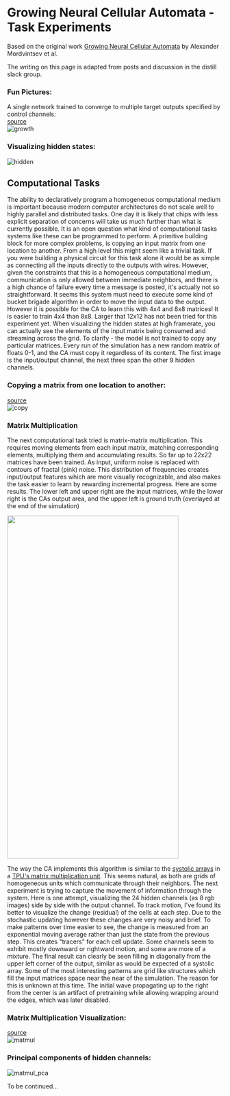 # Growing Neural Cellular Automata - Task Experiments  

Based on the original work [Growing Neural Cellular Automata](https://distill.pub/2020/growing-ca/) by Alexander Mordvintsev et al.  
  
The writing on this page is adapted from posts and discussion in the distill slack group.  

### Fun Pictures:
A single network trained to converge to multiple target outputs specified by control channels:  
[source](basic_large.py)  
![growth](https://i.imgur.com/vjrqwF2.gif)
  
### Visualizing hidden states:    
  
![hidden](https://i.imgur.com/2ApfNM3.gif)  

## Computational Tasks  

The ability to declaratively program a homogeneous computational medium is important because modern computer architectures do not scale well to highly parallel and distributed tasks. One day it is likely that chips with less explicit separation of concerns will take us much further than what is currently possible.
It is an open question what kind of computational tasks systems like these can be programmed to perform. A primitive building block for more complex problems, is copying an input matrix from one location to another. From a high level this might seem like a trivial task. If you were building a physical circuit for this task alone it would be as simple as connecting all the inputs directly to the outputs with wires. However, given the constraints that this is a homogeneous computational medium, communication is only allowed between immediate neighbors, and there is a high chance of failure every time a message is posted, it's actually not so straightforward. It seems this system must need to execute some kind of bucket brigade algorithm in order to move the input data to the output.
However it is possible for the CA to learn this with 4x4 and 8x8 matrices! It is easier to train 4x4 than 8x8. Larger that 12x12 has not been tried for this experiment yet. When visualizing the hidden states at high framerate, you can actually see the elements of the input matrix being consumed and streaming across the grid.
To clarify - the model is not trained to copy any particular matrices. Every run of the simulation has a new random matrix of floats 0-1, and the CA must copy it regardless of its content. The first image is the input/output channel, the next three span the other 9 hidden channels.  
  
### Copying a matrix from one location to another:  
[source](CA_tasks/CA_tasks_copy_1.py)  
![copy](https://i.imgur.com/oHirFid.gif)

### Matrix Multiplication
The next computational task tried is matrix-matrix multiplication. This requires moving elements from each input matrix, matching corresponding elements, multiplying them and accumulating results. So far up to 22x22 matrices have been trained. As input, uniform noise is replaced with contours of fractal (pink) noise. This distribution of frequencies creates input/output features which are more visually recognizable, and also makes the task easier to learn by rewarding incremental progress.
Here are some results. The lower left and upper right are the input matrices, while the lower right is the CAs output area, and the upper left is ground truth (overlayed at the end of the simulation)

<img src="https://i.imgur.com/dd9BVEq.png" width="400" height="800">

The way the CA implements this algorithm is similar to the [systolic arrays](https://en.wikipedia.org/wiki/Systolic_array) in a [TPU's matrix multiplication unit](https://medium.com/@CPLu/should-we-all-embrace-systolic-array-df3830f193dc). This seems natural, as both are grids of homogeneous units which communicate through their neighbors.
The next experiment is trying to capture the movement of information through the system. Here is one attempt, visualizing the 24 hidden channels (as 8 rgb images) side by side with the output channel. To track motion, I've found its better to visualize the change (residual) of the cells at each step. Due to the stochastic updating however these changes are very noisy and brief. To make patterns over time easier to see, the change is measured from an exponential moving average rather than just the state from the previous step. This creates "tracers" for each cell update. Some channels seem to exhibit mostly downward or rightward motion, and some are more of a mixture. The final result can clearly be seen filling in diagonally from the upper left corner of the output, similar as would be expected of a systolic array. Some of the most interesting patterns are grid like structures which fill the input matrices space near the near of the simulation. The reason for this is unknown at this time. The initial wave propagating up to the right from the center is an artifact of pretraining while allowing wrapping around the edges, which was later disabled. 

### Matrix Multiplication Visualization:  
[source](CA_tasks/CA_tasks_matmul.py)  
![matmul](https://i.imgur.com/3CD5IX7.gif)  
  
### Principal components of hidden channels:
![matmul_pca](https://i.imgur.com/o9U0IWY.gif)  
  
To be continued...
